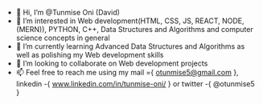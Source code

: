 - 👋 Hi, I’m @Tunmise Oni (David)
- 👀 I’m interested in Web development(HTML, CSS, JS, REACT, NODE, (MERN)), PYTHON, C++, Data Structures and Algorithms and computer science concepts in general
- 🌱 I’m currently learning Advanced Data Structures and Algorithms as well as polishing my Web development skills
- 💞️ I’m looking to collaborate on Web development projects
- 📫 Feel free to reach me using my mail ={ otunmise5@gmail.com }, linkedin -{ www.linkedin.com/in/tunmise-oni/ } or twitter -{ @otunmise5 }

<!---
Tunmiseoni/Tunmiseoni is a ✨ special ✨ repository because its `README.md` (this file) appears on your GitHub profile.
You can click the Preview link to take a look at your changes.
--->
